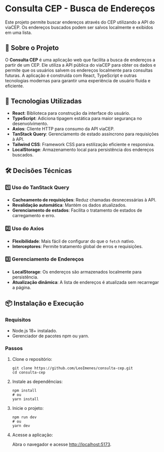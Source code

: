<h1>Consulta CEP - Busca de Endereços</h1>
        <p>Este projeto permite buscar endereços através do CEP utilizando a API do viaCEP. Os endereços buscados podem ser salvos localmente e exibidos em uma lista.</p>

<h2>📌 Sobre o Projeto</h2>
        <p>O <strong>Consulta CEP</strong> é uma aplicação web que facilita a busca de endereços a partir de um CEP. Ele utiliza a API pública do  viaCEP para obter os dados e permite que os usuários salvem os endereços localmente para consultas futuras. A aplicação é construída com React, TypeScript e outras tecnologias modernas para garantir uma experiência de usuário fluida e eficiente.</p>

<h2>🚀 Tecnologias Utilizadas</h2>
        <ul>
            <li><strong>React</strong>: Biblioteca para construção da interface do usuário.</li>
            <li><strong>TypeScript</strong>: Adiciona tipagem estática para maior segurança no desenvolvimento.</li>
            <li><strong>Axios</strong>: Cliente HTTP para consumo da API viaCEP.</li>
            <li><strong>TanStack Query</strong>: Gerenciamento de estado assíncrono para requisições à API.</li>
            <li><strong>Tailwind CSS</strong>: Framework CSS para estilização eficiente e responsiva.</li>
            <li><strong>LocalStorage</strong>: Armazenamento local para persistência dos endereços buscados.</li>
        </ul>

 <h2>🛠️ Decisões Técnicas</h2>
        <h3>1️⃣ Uso do TanStack Query</h3>
        <ul>
            <li><strong>Cacheamento de requisições</strong>: Reduz chamadas desnecessárias à API.</li>
            <li><strong>Revalidação automática</strong>: Mantém os dados atualizados.</li>
            <li><strong>Gerenciamento de estados</strong>: Facilita o tratamento de estados de carregamento e erro.</li>
        </ul>

 <h3>2️⃣ Uso do Axios</h3>
        <ul>
            <li><strong>Flexibilidade</strong>: Mais fácil de configurar do que o <code>fetch</code> nativo.</li>
            <li><strong>Interceptores</strong>: Permite tratamento global de erros e requisições.</li>
        </ul>
 <h3>3️⃣ Gerenciamento de Endereços</h3>
        <ul>
            <li><strong>LocalStorage</strong>: Os endereços são armazenados localmente para persistência.</li>
            <li><strong>Atualização dinâmica</strong>: A lista de endereços é atualizada sem recarregar a página.</li>
        </ul>

   <h2>📦 Instalação e Execução</h2>
        <h3>Requisitos</h3>
        <ul>
            <li>Node.js 18+ instalado.</li>
            <li>Gerenciador de pacotes npm ou yarn.</li>
        </ul>
  <h3>Passos</h3>
        <ol>
            <li>Clone o repositório:
                <pre><code>git clone https://github.com/LeoImenes/consulta-cep.git
cd consulta-cep </code></pre>
            </li>
            <li>Instale as dependências:
                <pre><code>npm install
# ou
yarn install</code></pre>
            </li>
            <li>Inicie o projeto:
                <pre><code>npm run dev
# ou
yarn dev</code></pre>
            </li>
            <li>Acesse a aplicação:
                <p>Abra o navegador e acesse <a href="http://localhost:5173" target="_blank">http://localhost:5173</a>.</p>
            </li>
        </ol>
